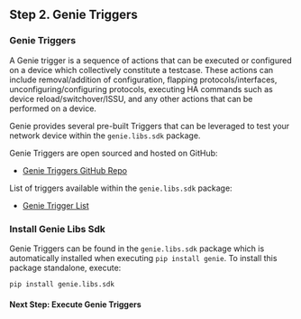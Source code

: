 ## Step 2. Genie Triggers


### Genie Triggers

A Genie trigger is a sequence of actions that can be executed or configured on a device which collectively constitute a testcase. These actions can include removal/addition of configuration, flapping protocols/interfaces, unconfiguring/configuring protocols, executing HA commands such as device reload/switchover/ISSU, and any other actions that can be performed on a device.

Genie provides several pre-built Triggers that can be leveraged to test your network device within the `genie.libs.sdk` package.

Genie Triggers are open sourced and hosted on GitHub:
- [Genie Triggers GitHub Repo](https://github.com/CiscoTestAutomation/genielibs/tree/master/pkgs/sdk-pkg/src/genie/libs/sdk/triggers)

List of triggers available within the `genie.libs.sdk` package:
- [Genie Trigger List](https://pubhub.devnetcloud.com/media/pyats-packages/docs/genie/genie_libs/#/triggers)


### Install Genie Libs Sdk

Genie Triggers can be found in the `genie.libs.sdk` package which is automatically installed when executing `pip install genie`. To install this package standalone, execute:

```
pip install genie.libs.sdk
```


#### Next Step: Execute Genie Triggers
